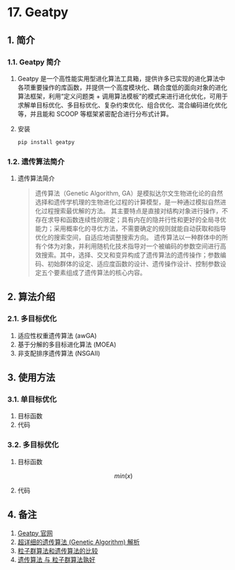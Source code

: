 # 17. Geatpy

## 1. 简介

### 1.1. Geatpy 简介

1. Geatpy 是一个高性能实用型进化算法工具箱，提供许多已实现的进化算法中各项重要操作的库函数，并提供一个高度模块化、耦合度低的面向对象的进化算法框架，利用“定义问题类 + 调用算法模板”的模式来进行进化优化，可用于求解单目标优化、多目标优化、复杂约束优化、组合优化、混合编码进化优化等，并且能和 SCOOP 等框架紧密配合进行分布式计算。

1. 安装

    ```bash
    pip install geatpy
    ```

### 1.2. 遗传算法简介

1. 遗传算法简介

    > 遗传算法（Genetic Algorithm, GA）是模拟达尔文生物进化论的自然选择和遗传学机理的生物进化过程的计算模型，是一种通过模拟自然进化过程搜索最优解的方法。
    其主要特点是直接对结构对象进行操作，不存在求导和函数连续性的限定；具有内在的隐并行性和更好的全局寻优能力；采用概率化的寻优方法，不需要确定的规则就能自动获取和指导优化的搜索空间，自适应地调整搜索方向。
    遗传算法以一种群体中的所有个体为对象，并利用随机化技术指导对一个被编码的参数空间进行高效搜索。其中，选择、交叉和变异构成了遗传算法的遗传操作；参数编码、初始群体的设定、适应度函数的设计、遗传操作设计、控制参数设定五个要素组成了遗传算法的核心内容。

## 2. 算法介绍

### 2.1. 多目标优化

1. 适应性权重遗传算法 (awGA)
2. 基于分解的多目标进化算法 (MOEA)
3. 非支配排序遗传算法 (NSGAⅡ)

## 3. 使用方法

### 3.1. 单目标优化

1. 目标函数
2. 代码

### 3.2. 多目标优化

1. 目标函数

    $$ min (x) $$

2. 代码

## 4. 备注

1. [Geatpy 官网](http://geatpy.com/index.php/home/)
2. [超详细的遗传算法 (Genetic Algorithm) 解析](https://www.jianshu.com/p/ae5157c26af9)
3. [粒子群算法和遗传算法的比较](https://blog.csdn.net/qq_32252957/article/details/84334997)
4. [遗传算法 与 粒子群算法孰好](https://zhuanlan.zhihu.com/p/427787159)
